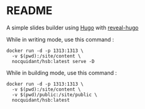# README

A simple slides builder using [Hugo](https://gohugo.io/) with [reveal-hugo](https://github.com/dzello/reveal-hugo)


While in writing mode, use this command :

```
docker run -d -p 1313:1313 \
  -v $(pwd):/site/content \
  nocquidant/hsb:latest serve -D
```	

While in building mode, use this command :

```
docker run -d -p 1313:1313 \
  -v $(pwd):/site/content \
  -v $(pwd)/public:/site/public \
  nocquidant/hsb:latest
```	